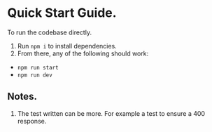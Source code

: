 # Quick Start Guide.

To run the codebase directly.

1. Run `npm i` to install dependencies.
2. From there, any of the following should work:
  - `npm run start`
  - `npm run dev`

## Notes.
1. The test written can be more. For example a test to ensure a 400 response.